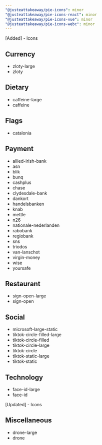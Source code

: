 ```yaml
---
"@justeattakeaway/pie-icons": minor
"@justeattakeaway/pie-icons-react": minor
"@justeattakeaway/pie-icons-vue": minor
"@justeattakeaway/pie-icons-webc": minor
---
```


[Added] - Icons

## Currency

- zloty-large
- zloty

## Dietary

- caffeine-large
- caffeine

## Flags

- catalonia

## Payment

- allied-irish-bank
- asn
- blik
- bunq
- cashplus
- chase
- clydesdale-bank
- dankort
- handelsbanken
- knab
- mettle
- n26
- nationale-nederlanden
- rabobank
- regiobank
- sns
- triodos
- van-lanschot
- virgin-money
- wise
- yoursafe

## Restaurant

- sign-open-large
- sign-open

## Social

- microsoft-large-static
- tiktok-circle-filled-large
- tiktok-circle-filled
- tiktok-circle-large
- tiktok-circle
- tiktok-static-large
- tiktok-static

## Technology

- face-id-large
- face-id

[Updated] - Icons

## Miscellaneous

- drone-large
- drone
